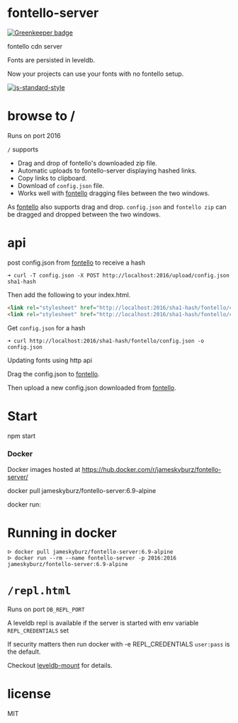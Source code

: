 # fontello-server

[![Greenkeeper badge](https://badges.greenkeeper.io/JamesKyburz/fontello-server.svg)](https://greenkeeper.io/)

fontello cdn server

Fonts are persisted in leveldb.

Now your projects can use your fonts with no fontello setup.

[![js-standard-style](https://cdn.rawgit.com/feross/standard/master/badge.svg)](https://github.com/feross/standard)

# browse to /

Runs on port 2016

`/` supports
* Drag and drop of fontello's downloaded zip file.
* Automatic uploads to fontello-server displaying hashed links.
* Copy links to clipboard.
* Download of `config.json` file.
* Works well with [fontello] dragging files between the two windows.

As [fontello] also supports drag and drop. `config.json` and `fontello zip` can be dragged and dropped between the two windows.

# api

post config.json from [fontello] to receive a hash

```
➜ curl -T config.json -X POST http://localhost:2016/upload/config.json
sha1-hash
```

Then add the following to your index.html.

```html
<link rel="stylesheet" href="http://localhost:2016/sha1-hash/fontello/css/fontello.css" charset="utf-8">
<link rel="stylesheet" href="http://localhost:2016/sha1-hash/fontello/css/animation.css" charset="utf-8">
```

Get `config.json` for a hash

```
➜ curl http://localhost:2016/sha1-hash/fontello/config.json -o config.json
```

Updating fonts using http api

Drag the config.json to [fontello].

Then upload a new config.json downloaded from [fontello].

# Start
npm start

### Docker

Docker images hosted at https://hub.docker.com/r/jameskyburz/fontello-server/

docker pull jameskyburz/fontello-server:6.9-alpine

docker run:

# Running in docker

```
ᐅ docker pull jameskyburz/fontello-server:6.9-alpine
ᐅ docker run --rm --name fontello-server -p 2016:2016 jameskyburz/fontello-server:6.9-alpine
```

# `/repl.html`

Runs on port `DB_REPL_PORT`

A leveldb repl is available if the server is started with env variable `REPL_CREDENTIALS` set

If security matters then run docker with -e REPL_CREDENTIALS `user:pass`
is the default.

Checkout [leveldb-mount] for details.

# license

MIT

[fontello]:http://fontello.com/
[leveldb-mount]:http://npm.im/leveldb-mount
